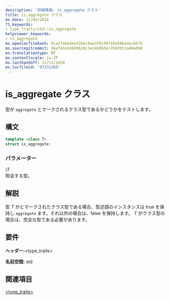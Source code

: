 ```yaml
---
description: '詳細情報: is_aggregate クラス'
title: is_aggregate クラス
ms.date: 11/04/2016
f1_keywords:
- type_traits/std::is_aggregate
helpviewer_keywords:
- is_aggregate
ms.openlocfilehash: 6ca27e6edea42b6c0ae3f0c89749a586adac857b
ms.sourcegitcommit: d6af41e42699628c3e2e6063ec7b03931a49a098
ms.translationtype: MT
ms.contentlocale: ja-JP
ms.lasthandoff: 12/11/2020
ms.locfileid: "97231369"
---
```

# <a name="is_aggregate-class"></a>is_aggregate クラス

型が `aggregate` とマークされるクラス型であるかどうかをテストします。

## <a name="syntax"></a>構文

```cpp
template <class T>
struct is_aggregate;
```

### <a name="parameters"></a>パラメーター

*\T*\
照会する型。

## <a name="remarks"></a>解説

型 *T* がとマークされたクラス型である場合、型述語のインスタンスは true を保持し `aggregate` ます。それ以外の場合は、false を保持します。 *T* がクラス型の場合は、完全な型である必要があります。

## <a name="requirements"></a>要件

**ヘッダー:**\<type_traits>

**名前空間:** std

## <a name="see-also"></a>関連項目

[<type_traits>](../standard-library/type-traits.md)
